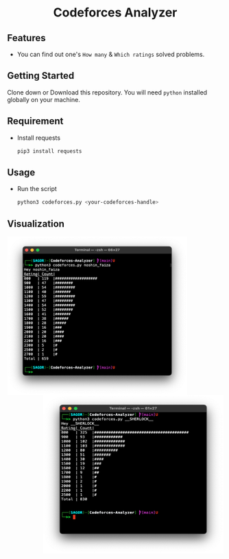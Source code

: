 <h1 align="center">Codeforces Analyzer</h1>

## Features

- You can find out one's `How many` & `Which ratings` solved problems.

## Getting Started

Clone down or Download this repository. You will need `python` installed globally on your machine.

## Requirement
* Install requests
  ```sh
  pip3 install requests
  ```

## Usage

* Run the script
  ```sh
  python3 codeforces.py <your-codeforces-handle>
  ```


## Visualization
<p>
  <img align="left" src="./preview/preview0.png" width="420" height="370" title="preview0"> 
  
  <img align="right" src="./preview/preview1.png" width="420" height="370" title="preview1">
</p>





